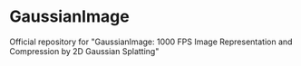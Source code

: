 # GaussianImage
Official repository for "GaussianImage: 1000 FPS Image Representation and Compression by 2D Gaussian Splatting"
